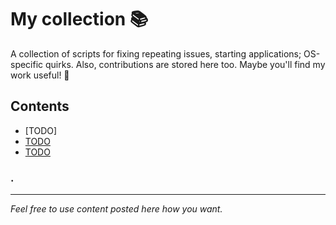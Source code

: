 **My collection 📚**
==========================

A collection of scripts for fixing repeating issues, starting applications; OS-specific quirks. Also, contributions are stored here too. Maybe you'll find my work useful! 🙂

**Contents**
--------------------

* [TODO]
* [TODO](#Quick-commands)
* [TODO](#resources)

### .
-----------

*Feel free to use content posted here how you want.*
